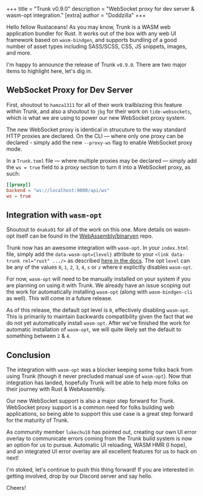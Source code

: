 +++
title = "Trunk v0.9.0"
description = "WebSocket proxy for dev server & wasm-opt integration."
[extra]
author = "Doddzilla"
+++

Hello fellow Rustaceans! As you may know, Trunk is a WASM web application bundler for Rust. It works out of the box with any web UI framework based on `wasm-bindgen`, and supports bundling of a good number of asset types including SASS/SCSS, CSS, JS snippets, images, and more.

I'm happy to announce the release of Trunk `v0.9.0`. There are two major items to highlight here, let's dig in.

## WebSocket Proxy for Dev Server

First, shoutout to `hamza1311` for all of their work trailblazing this feature within Trunk, and also a shoutout to `jbg` for their work on `tide-websockets`, which is what we are using to power our new WebSocket proxy system.

The new WebSocket proxy is identical in strucuture to the way standard HTTP proxies are declared. On the CLI — where only one proxy can be declared - simply add the new `--proxy-ws` flag to enable WebSocket proxy mode.

In a `Trunk.toml` file — where multiple proxies may be declared — simply add the `ws = true` field to a proxy section to turn it into a WebSocket proxy, as such:

```toml
[[proxy]]
backend = "ws://localhost:9000/api/ws"
ws = true
```

## Integration with `wasm-opt`

Shoutout to `dnaka91` for all of the work on this one. More details on wasm-opt itself can be found in the [WebAssembly/binaryen](https://github.com/WebAssembly/binaryen) repo.

Trunk now has an awesome integration with `wasm-opt`. In your `index.html` file, simply add the `data-wasm-opt={level}` attribute to your `<link data-trunk rel="rust" .../>` as described [here in the docs](https://trunkrs.dev/assets/#rust). The opt `level` can be any of the values `0`, `1`, `2`, `3`, `4`, `s` or `z` where `0` explicitly disables `wasm-opt`.

For now, `wasm-opt` will need to be manually installed on your system if you are planning on using it with Trunk. We already have an issue scoping out the work for automatically installing `wasm-opt` (along with `wasm-bindgen-cli` as well). This will come in a future release.

As of this release, the default opt level is `0`, effectively disabling `wasm-opt`. This is primarily to maintain backwards compatibility given the fact that we do not yet automatically install `wasm-opt`. After we've finished the work for automatic installation of `wasm-opt`, we will quite likely set the default to something between `2` & `4`.

## Conclusion

The integration with `wasm-opt` was a blocker keeping some folks back from using Trunk (though it never precluded manual use of `wasm-opt`). Now that integration has landed, hopefully Trunk will be able to help more folks on their journey with Rust & WebAssembly.

Our new WebSocket support is also a major step forward for Trunk. WebSocket proxy support is a common need for folks building web applications, so being able to support this use case is a great step forward for the maturity of Trunk.

As community member `lukechu10` has pointed out, creating our own UI error overlay to communicate errors coming from the Trunk build system is now an option for us to pursue. Automatic UI reloading, WASM HMR (I hope), and an integrated UI error overlay are all excellent features for us to hack on next!

I'm stoked, let's continue to push this thing forward! If you are interested in getting involved, drop by our Discord server and say hello.

Cheers!
